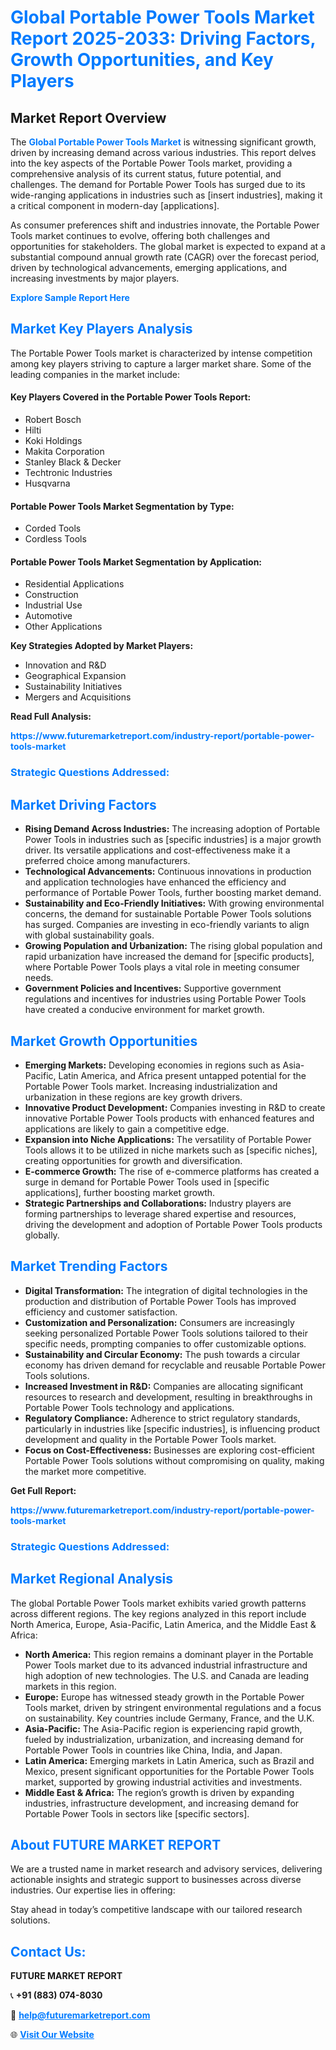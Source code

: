 <h1 style="color: #007BFF;">Global Portable Power Tools Market Report 2025-2033: Driving Factors, Growth Opportunities, and Key Players</h1>

<section id="overview">
<h2>Market Report Overview</h2>
<p>The <a href="https://www.futuremarketreport.com/industry-report/portable-power-tools-market" style="color: #007BFF; text-decoration: none;"><strong>Global Portable Power Tools Market</strong></a> is witnessing significant growth, driven by increasing demand across various industries. This report delves into the key aspects of the Portable Power Tools market, providing a comprehensive analysis of its current status, future potential, and challenges. The demand for Portable Power Tools has surged due to its wide-ranging applications in industries such as [insert industries], making it a critical component in modern-day [applications].</p>
<p>As consumer preferences shift and industries innovate, the Portable Power Tools market continues to evolve, offering both challenges and opportunities for stakeholders. The global market is expected to expand at a substantial compound annual growth rate (CAGR) over the forecast period, driven by technological advancements, emerging applications, and increasing investments by major players.</p>
</section>

<section id="overview">
<p><a href="https://www.futuremarketreport.com/request-sample/reportId=62289" style="color: #007BFF; text-decoration: none;"><strong>Explore Sample Report Here</strong></a></p>
</section>

<section id="key-players">
<h2 style="color: #007BFF;">Market Key Players Analysis</h2>
<p>The Portable Power Tools market is characterized by intense competition among key players striving to capture a larger market share. Some of the leading companies in the market include:</p>
<h4>Key Players Covered in the Portable Power Tools Report:</h4>
<ul><li>Robert Bosch</li><li>Hilti</li><li>Koki Holdings</li><li>Makita Corporation</li><li>Stanley Black &amp; Decker</li><li>Techtronic Industries</li><li>Husqvarna</li></ul>
<h4>Portable Power Tools Market Segmentation by Type:</h4>
<ul><li>Corded Tools</li><li>Cordless Tools</li></ul>

<h4>Portable Power Tools Market Segmentation by Application:</h4>
<ul><li>Residential Applications</li><li>Construction</li><li>Industrial Use</li><li>Automotive</li><li>Other Applications</li></ul>
<p><strong>Key Strategies Adopted by Market Players:</strong></p>
<ul>
<li>Innovation and R&D</li>
<li>Geographical Expansion</li>
<li>Sustainability Initiatives</li>
<li>Mergers and Acquisitions</li>
</ul>
</section>

<section>
<p><strong>Read Full Analysis: </strong></p><a href="https://www.futuremarketreport.com/industry-report/portable-power-tools-market" style="color: #007BFF; text-decoration: none;"><strong>https://www.futuremarketreport.com/industry-report/portable-power-tools-market</strong></a>
<h3 style="color: #007BFF;">Strategic Questions Addressed:</h3>
</section>

<section id="driving-factors">
<h2 style="color: #007BFF;">Market Driving Factors</h2>
<ul>
<li><strong>Rising Demand Across Industries:</strong> The increasing adoption of Portable Power Tools in industries such as [specific industries] is a major growth driver. Its versatile applications and cost-effectiveness make it a preferred choice among manufacturers.</li>
<li><strong>Technological Advancements:</strong> Continuous innovations in production and application technologies have enhanced the efficiency and performance of Portable Power Tools, further boosting market demand.</li>
<li><strong>Sustainability and Eco-Friendly Initiatives:</strong> With growing environmental concerns, the demand for sustainable Portable Power Tools solutions has surged. Companies are investing in eco-friendly variants to align with global sustainability goals.</li>
<li><strong>Growing Population and Urbanization:</strong> The rising global population and rapid urbanization have increased the demand for [specific products], where Portable Power Tools plays a vital role in meeting consumer needs.</li>
<li><strong>Government Policies and Incentives:</strong> Supportive government regulations and incentives for industries using Portable Power Tools have created a conducive environment for market growth.</li>
</ul>
</section>

<section id="growth-opportunities">
<h2 style="color: #007BFF;">Market Growth Opportunities</h2>
<ul>
<li><strong>Emerging Markets:</strong> Developing economies in regions such as Asia-Pacific, Latin America, and Africa present untapped potential for the Portable Power Tools market. Increasing industrialization and urbanization in these regions are key growth drivers.</li>
<li><strong>Innovative Product Development:</strong> Companies investing in R&D to create innovative Portable Power Tools products with enhanced features and applications are likely to gain a competitive edge.</li>
<li><strong>Expansion into Niche Applications:</strong> The versatility of Portable Power Tools allows it to be utilized in niche markets such as [specific niches], creating opportunities for growth and diversification.</li>
<li><strong>E-commerce Growth:</strong> The rise of e-commerce platforms has created a surge in demand for Portable Power Tools used in [specific applications], further boosting market growth.</li>
<li><strong>Strategic Partnerships and Collaborations:</strong> Industry players are forming partnerships to leverage shared expertise and resources, driving the development and adoption of Portable Power Tools products globally.</li>
</ul>
</section>

<section id="trending-factors">
<h2 style="color: #007BFF;">Market Trending Factors</h2>
<ul>
<li><strong>Digital Transformation:</strong> The integration of digital technologies in the production and distribution of Portable Power Tools has improved efficiency and customer satisfaction.</li>
<li><strong>Customization and Personalization:</strong> Consumers are increasingly seeking personalized Portable Power Tools solutions tailored to their specific needs, prompting companies to offer customizable options.</li>
<li><strong>Sustainability and Circular Economy:</strong> The push towards a circular economy has driven demand for recyclable and reusable Portable Power Tools solutions.</li>
<li><strong>Increased Investment in R&D:</strong> Companies are allocating significant resources to research and development, resulting in breakthroughs in Portable Power Tools technology and applications.</li>
<li><strong>Regulatory Compliance:</strong> Adherence to strict regulatory standards, particularly in industries like [specific industries], is influencing product development and quality in the Portable Power Tools market.</li>
<li><strong>Focus on Cost-Effectiveness:</strong> Businesses are exploring cost-efficient Portable Power Tools solutions without compromising on quality, making the market more competitive.</li>
</ul>
</section>

<section>
<p><strong>Get Full Report: </strong></p><a href="https://www.futuremarketreport.com/industry-report/portable-power-tools-market" style="color: #007BFF; text-decoration: none;"><strong>https://www.futuremarketreport.com/industry-report/portable-power-tools-market</strong></a>
<h3 style="color: #007BFF;">Strategic Questions Addressed:</h3>
</section>


<section id="regional-analysis">
<h2 style="color: #007BFF;">Market Regional Analysis</h2>
<p>The global Portable Power Tools market exhibits varied growth patterns across different regions. The key regions analyzed in this report include North America, Europe, Asia-Pacific, Latin America, and the Middle East & Africa:</p>
<ul>
<li><strong>North America:</strong> This region remains a dominant player in the Portable Power Tools market due to its advanced industrial infrastructure and high adoption of new technologies. The U.S. and Canada are leading markets in this region.</li>
<li><strong>Europe:</strong> Europe has witnessed steady growth in the Portable Power Tools market, driven by stringent environmental regulations and a focus on sustainability. Key countries include Germany, France, and the U.K.</li>
<li><strong>Asia-Pacific:</strong> The Asia-Pacific region is experiencing rapid growth, fueled by industrialization, urbanization, and increasing demand for Portable Power Tools in countries like China, India, and Japan.</li>
<li><strong>Latin America:</strong> Emerging markets in Latin America, such as Brazil and Mexico, present significant opportunities for the Portable Power Tools market, supported by growing industrial activities and investments.</li>
<li><strong>Middle East & Africa:</strong> The region’s growth is driven by expanding industries, infrastructure development, and increasing demand for Portable Power Tools in sectors like [specific sectors].</li>
</ul>
</section>

<footer>
<h2 style="color: #007BFF;">About FUTURE MARKET REPORT</h2>
<p>We are a trusted name in market research and advisory services, delivering actionable insights and strategic support to businesses across diverse industries. Our expertise lies in offering:</p>

<p>Stay ahead in today’s competitive landscape with our tailored research solutions.</p>

<h2 style="color: #007BFF;">Contact Us:</h2>
<p><strong>FUTURE MARKET REPORT</strong></p>
<p>📞 <strong>+91 (883) 074-8030</strong></p>
<p>📧 <strong><a href="mailto:help@futuremarketreport.com" style="color: #007BFF;">help@futuremarketreport.com</a></strong></p>
<p>🌐 <strong><a href="https://www.futuremarketreport.com/" style="color: #007BFF;">Visit Our Website</a></strong></p>
</footer>
